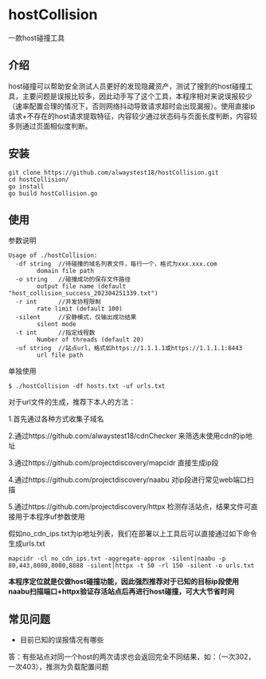 # hostCollision

一款host碰撞工具

## 介绍

host碰撞可以帮助安全测试人员更好的发现隐藏资产，测试了搜到的host碰撞工具，主要问题是误报比较多，因此动手写了这个工具，本程序相对来说误报较少（速率配置合理的情况下，否则网络抖动导致请求超时会出现漏报）。使用直接ip请求+不存在的host请求提取特征，内容较少通过状态码与页面长度判断，内容较多则通过页面相似度判断。

## 安装

```
git clone https://github.com/alwaystest18/hostCollision.git
cd hostCollision/
go install
go build hostCollision.go
```

## 使用

参数说明

```
Usage of ./hostCollision:
  -df string  //待碰撞的域名列表文件，每行一个，格式为xxx.xxx.com
        domain file path
  -o string   //碰撞成功的保存文件路径
        output file name (default "host_collision_success_202304251339.txt")
  -r int      //并发协程限制
        rate limit (default 100)
  -silent     //安静模式，仅输出成功结果
        silent mode
  -t int      //指定线程数
        Number of threads (default 20)
  -uf string  //站点url，格式如https://1.1.1.1或https://1.1.1.1:8443
        url file path
```

单独使用

```
$ ./hostCollision -df hosts.txt -uf urls.txt 
```

对于url文件的生成，推荐下本人的方法：

1.首先通过各种方式收集子域名

2.通过https://github.com/alwaystest18/cdnChecker 来筛选未使用cdn的ip地址

3.通过https://github.com/projectdiscovery/mapcidr 直接生成ip段

4.通过https://github.com/projectdiscovery/naabu 对ip段进行常见web端口扫描

5.通过https://github.com/projectdiscovery/httpx 检测存活站点，结果文件可直接用于本程序uf参数使用

假如no_cdn_ips.txt为ip地址列表，我们在部署以上工具后可以直接通过如下命令生成urls.txt

```
mapcidr -cl no_cdn_ips.txt -aggregate-approx -silent|naabu -p 80,443,8080,8000,8888 -silent|httpx -t 50 -rl 150 -silent -o urls.txt
```

**本程序定位就是仅做host碰撞功能，因此强烈推荐对于已知的目标ip段使用naabu扫描端口+httpx验证存活站点后再进行host碰撞，可大大节省时间**

## 常见问题

- 目前已知的误报情况有哪些

答：有些站点对同一个host的两次请求也会返回完全不同结果，如：（一次302，一次403），推测为负载配置问题
